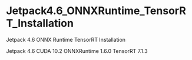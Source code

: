 # Jetpack4.6_ONNXRuntime_TensorRT_Installation
Jetpack 4.6 ONNX Runtime TensorRT Installation

Jetpack 4.6
CUDA 10.2
ONNXRuntime 1.6.0
TensorRT 7.1.3
